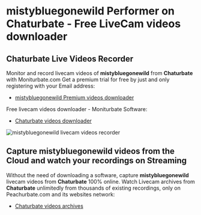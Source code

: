 # mistybluegonewild Performer on Chaturbate - Free LiveCam videos downloader

## Chaturbate Live Videos Recorder

Monitor and record livecam videos of **mistybluegonewild** from **Chaturbate** with Moniturbate.com
Get a premium trial for free by just and only registering with your Email address:
* [mistybluegonewild Premium videos downloader](https://moniturbate.com/request-demo-licence-key.html)

Free livecam videos downloader - Moniturbate Software:
* [Chaturbate videos downloader](https://moniturbate.com/moniturbate-download-software.html)

![mistybluegonewild livecam videos recorder](https://peachurnet.com/templates/moniturbate-software.png)


## Capture mistybluegonewild videos from the Cloud and watch your recordings on Streaming

Without the need of downloading a software, capture **mistybluegonewild** livecam videos from **Chaturbate** 100% online.
Watch Livecam archives from **Chaturbate** unlimitedly from thousands of existing recordings, only on Peachurbate.com and its websites network:
* [Chaturbate videos archives](https://peachurnet.com/)